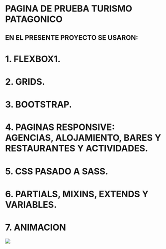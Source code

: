 # PAGINA DE PRUEBA TURISMO PATAGONICO
## EN EL PRESENTE PROYECTO SE USARON:
# 1. FLEXBOX1.
# 2. GRIDS.
# 3. BOOTSTRAP.
# 4. PAGINAS RESPONSIVE: AGENCIAS, ALOJAMIENTO, BARES Y RESTAURANTES Y ACTIVIDADES.
# 5. CSS PASADO A SASS.
# 6. PARTIALS, MIXINS, EXTENDS Y VARIABLES.
# 7. ANIMACION

[![](https://www.supercoloring.com/sites/default/files/styles/coloring_medium/public/cif/2016/11/glaciar-coloring-page.png)](http://https://www.supercoloring.com/sites/default/files/styles/coloring_medium/public/cif/2016/11/glaciar-coloring-page.png)
